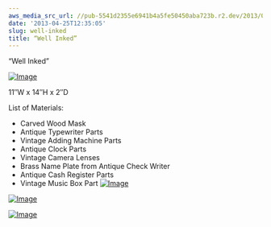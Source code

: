 ```yaml
---
aws_media_src_url: //pub-5541d2355e6941b4a5fe50450aba723b.r2.dev/2013/04/wellinked-close.jpg
date: '2013-04-25T12:35:05'
slug: well-inked
title: “Well Inked”
---
```


 “Well Inked”

 [![Image](//pub-5541d2355e6941b4a5fe50450aba723b.r2.dev/2013/04/wellinked-close.jpg?w=487)](//pub-5541d2355e6941b4a5fe50450aba723b.r2.dev/2013/04/wellinked-close.jpg)

 11″W x 14″H x 2″D

 List of Materials:

  * Carved Wood Mask
 * Antique Typewriter Parts
 * Vintage Adding Machine Parts
 * Antique Clock Parts
 * Vintage Camera Lenses
 * Brass Name Plate from Antique Check Writer
 * Antique Cash Register Parts
 * Vintage Music Box Part
  [![Image](//pub-5541d2355e6941b4a5fe50450aba723b.r2.dev/2013/04/wellinked.jpg?w=487)](//pub-5541d2355e6941b4a5fe50450aba723b.r2.dev/2013/04/wellinked.jpg)

 [![Image](//pub-5541d2355e6941b4a5fe50450aba723b.r2.dev/2013/04/wellinked-left.jpg?w=487)](//pub-5541d2355e6941b4a5fe50450aba723b.r2.dev/2013/04/wellinked-left.jpg)

 [![Image](//pub-5541d2355e6941b4a5fe50450aba723b.r2.dev/2013/04/wellinked-closer.jpg?w=487)](//pub-5541d2355e6941b4a5fe50450aba723b.r2.dev/2013/04/wellinked-closer.jpg)